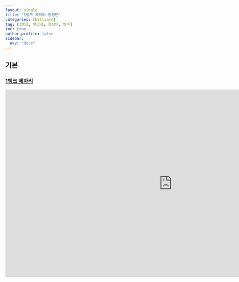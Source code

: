 ```yaml
---
layout: single
title: "1뱅크 제자리 장장단"
categories: [billiard]
tag: [1뱅크, 뱅크샷, 장장단, 방수]
toc: true
author_profile: false
sidebar:
  nav: "docs"
---
```


## 기본

### [1뱅크 제자리]([https://youtu.be/hX-R8YaOqyM?si=Qb9UwAw0Z5rut9dK](https://youtu.be/gd3YrVhd_FI?si=qmgJEEBEjsfSWM6A))

<iframe width="1044" height="587" src="https://1drv.ms/p/s!AuJKpwyYpUY9903MUjoxRS0EL_6R?e=nqCI13" frameborder="0" allow="accelerometer; autoplay; encrypted-media; gyroscope; picture-in-picture" allowfullscreen></iframe>
